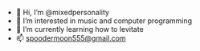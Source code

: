 - 👋 Hi, I’m @mixedpersonality
- 👀 I’m interested in music and computer programming
- 🌱 I’m currently learning how to levitate
- 📫 spoodermoon555@gmail.com

<!---
mixedpersonality/mixedpersonality is a ✨ special ✨ repository because its `README.md` (this file) appears on your GitHub profile.
You can click the Preview link to take a look at your changes.
--->
